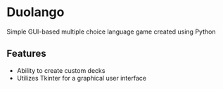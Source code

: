 # Duolango
Simple GUI-based multiple choice language game created using Python

## Features
- Ability to create custom decks
- Utilizes Tkinter for a graphical user interface

